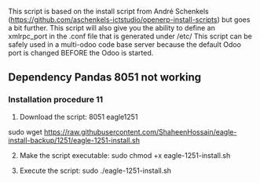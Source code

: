 This script is based on the install script from André Schenkels (https://github.com/aschenkels-ictstudio/openerp-install-scripts)
but goes a bit further. This script will also give you the ability to define an xmlrpc_port in the .conf file that is generated under /etc/
This script can be safely used in a multi-odoo code base server because the default Odoo port is changed BEFORE the Odoo is started.


<h2>Dependency Pandas 8051 not working </h2>

<h3>Installation procedure 11</h3>

1. Download the script: 8051 eagle1251

sudo wget https://raw.githubusercontent.com/ShaheenHossain/eagle-install-backup/1251/eagle-1251-install.sh

2. Make the script executable:
sudo chmod +x eagle-1251-install.sh

3. Execute the script:
sudo ./eagle-1251-install.sh
```
